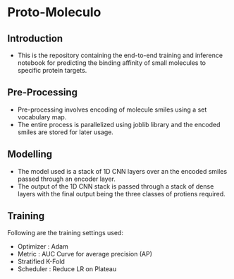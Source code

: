 # Proto-Moleculo
## Introduction
* This is the repository containing the end-to-end training and inference notebook for predicting the binding affinity of small molecules to specific protein targets.

## Pre-Processing
* Pre-processing involves encoding of molecule smiles using a set vocabulary map.
* The entire process is parallelized using joblib library and the encoded smiles are stored for later usage.

## Modelling
* The model used is a stack of 1D CNN layers over an the encoded smiles passed through an encoder layer.
* The output of the 1D CNN stack is passed through a stack of dense layers with the final output being the three classes of protiens required.

## Training
Following are the training settings used:
- Optimizer : Adam
- Metric : AUC Curve for average precision (AP)
- Stratified K-Fold
- Scheduler : Reduce LR on Plateau 
